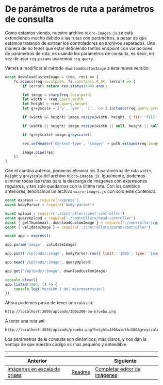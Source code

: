 # De parámetros de ruta a parámetros de consulta

Como estamos viendo, nuestro archivo `micro-images.js` se está extendiendo mucho debido a las rutas con parámetros, a pesar de que estamos tratando de extraer los controladores en archivos separados. Una manera de no tener que estar definiendo tantos endpoint con variaciones de parámetros de ruta, es usando los parámetros de consulta, es decir, en vez de usar `req.params` usaremos `req.query`.

Vamos a modificar el método `downloadCustomImage` a esta nueva versión:

```js
const downloadCustomImage = (req, res) => {
    fs.access(req.localpath, fs.constants.R_OK, (error) => {
        if (error) return res.status(404).end()

        let image = sharp(req.localpath)
        let width = +req.query.width
        let height = +req.query.height
        let greyscale = ['y', 'yes', '1', 'on'].includes(req.query.greyscale)

        if (width && height) image.resize(width, height, { fit: 'fill' })

        if (width || height) image.resize(width || null, height || null)

        if (greyscale) image.greyscale()

        res.setHeader('Content-Type', 'image/' + path.extname(req.image).substring(1))

        image.pipe(res)
    })
}
```

Con el cambio anterior, podemos eliminar los 3 parámetros de ruta `width`, `height` y `greyscale` del archivo `micro-images.js`. Igualmente, podemos eliminar todas las rutas para la descarga de imágenes con expresiones regulares, y tan solo quedarnos con la última ruta. Con los cambios anteriores, tendríamos un archivo `micro-images.js` con solo este contenido:

```js
const express = require('express')
const bodyParser = require('body-parser')

const upload = require('./controllers/post-controller')
const queryUpload = require('./controllers/head-controller')
const { getThumbnail, downloadCustomImage } = require('./controllers/get-controller')
const { validateImage } = require('./controllers/param-controller')

const app = express()

app.param('image', validateImage)

app.post('/uploads/:image', bodyParser.raw({ limit: '10mb', type: 'image/*' }), upload)

app.head('/uploads/:image', queryUpload)

app.get('/uploads/:image', downloadCustomImage)

console.clear()
app.listen(3000, () => {
    console.log('Versión 1 del microservicio')
})
```

Ahora podemos pasar de tener una ruta así:

```txt
http://localhost:3000/uploads/200x200-bw-prueba.png
```

A tener una ruta así:

```txt
http://localhost:3000/uploads/prueba.png?height=400&width=500&greyscale=yes
```

Los parámetros de la consulta son dinámicos, más claros, y nos dan la ventaja de que nuestro código es más pequeño y entendible.

___
| Anterior                                             |                        | Siguiente                      |
| ---------------------------------------------------- | ---------------------- | ------------------------------ |
| [Imágenes en escala de grises](06_Imagenes_escala_grises.md) | [Readme](../README.md) | [Completar editor de imágenes](08_Completar_editor_imagenes.md) |
